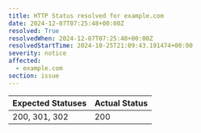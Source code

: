 ```yaml
---
title: HTTP Status resolved for example.com
date: 2024-12-07T07:25:48+00:00Z
resolved: True
resolvedWhen: 2024-12-07T07:25:48+00:00Z
resolvedStartTime: 2024-10-25T21:09:43.191474+00:00
severity: notice
affected:
  - example.com
section: issue
---
```


| Expected Statuses | Actual Status  |
|-------------------|----------------|
| 200, 301, 302 | 200 |
